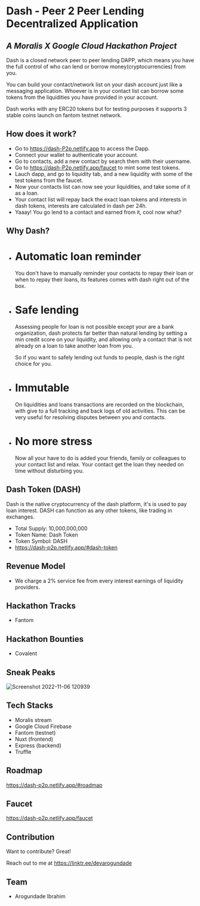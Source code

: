 # Dash - Peer 2 Peer Lending Decentralized Application
## _A Moralis X Google Cloud Hackathon Project_

Dash is a closed network peer to peer lending DAPP, which means you have the full control of who can lend or borrow money(cryptocurrencies) from you.

You can build your contact/network list on your dash account just like a messaging application. Whoever is in your contact list can borrow some tokens from the liquidities you have provided in your account.

Dash works with any ERC20 tokens but for testing purposes it supports 3 stable coins launch on fantom testnet network.

## How does it work?
- Go to https://dash-P2p.netlify.app to access the Dapp.
- Connect your wallet to authenticate your account.
- Go to contacts, add a new contact by search them with their username.
- Go to https://dash-P2p.netlify.app/faucet to mint some test tokens.
- Lauch dapp, and go to liquidity tab, and a new liquidity with some of the test tokens from the faucet.
- Now your contacts list can now see your liquidities, and take some of it as a loan.
- Your contact list will repay back the exact loan tokens and interests in dash tokens, interests are calculated in dash per 24h.
- Yaaay! You go lend to a contact and earned from it, cool now what?

## Why Dash?
- # Automatic loan reminder
  You don't have to manually reminder your contacts to repay their loan or when to repay their loans, its features comes with dash right out of the box.

- # Safe lending
  Assessing people for loan is not possible except your are a bank organization, dash protects far better than natural lending by setting a min credit score on your liquidity, and allowing only a contact that is not
already on a loan to take another loan from you.

  So if you want to safely lending out funds to people, dash is the right choice for you.

- # Immutable 
  On liquidities and loans transactions are recorded on the blockchain, with give to a full tracking and back logs of old activities. This can be very useful for resolving disputes between you and contacts.

- # No more stress
  Now all your have to do is added your friends, family or colleagues to your contact list and relax. Your contact get the loan they needed on time without disturbing you.

## Dash Token (DASH)
  Dash is the native cryptocurrency of the dash platform, it's is used to pay loan interest. 
DASH can function as any other tokens, like trading in exchanges.
- Total Supply: 10,000,000,000
- Token Name: Dash Token
- Token Symbol: DASH
- https://dash-p2p.netlify.app/#dash-token

## Revenue Model
- We charge a 2% service fee from every interest earnings of liquidity providers.

## Hackathon Tracks
- Fantom

## Hackathon Bounties 
- Covalent

## Sneak Peaks
![Screenshot 2022-11-06 120939](https://user-images.githubusercontent.com/81397790/200167266-59c60d93-7638-444f-a133-1dfce2d4e32b.png)

## Tech Stacks
- Moralis stream
- Google Cloud Firebase
- Fantom (testnet)
- Nuxt (frontend)
- Express (backend)
- Truffle

## Roadmap
   https://dash-p2p.netlify.app/#roadmap

## Faucet
   https://dash-p2p.netlify.app/faucet 

## Contribution

Want to contribute? Great!

Reach out to me at https://linktr.ee/devarogundade

## Team
- Arogundade Ibrahim

